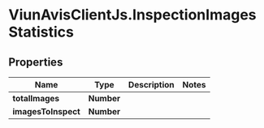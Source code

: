 # ViunAvisClientJs.InspectionImagesStatistics

## Properties

| Name                | Type       | Description | Notes |
| ------------------- | ---------- | ----------- | ----- |
| **totalImages**     | **Number** |             |
| **imagesToInspect** | **Number** |             |
